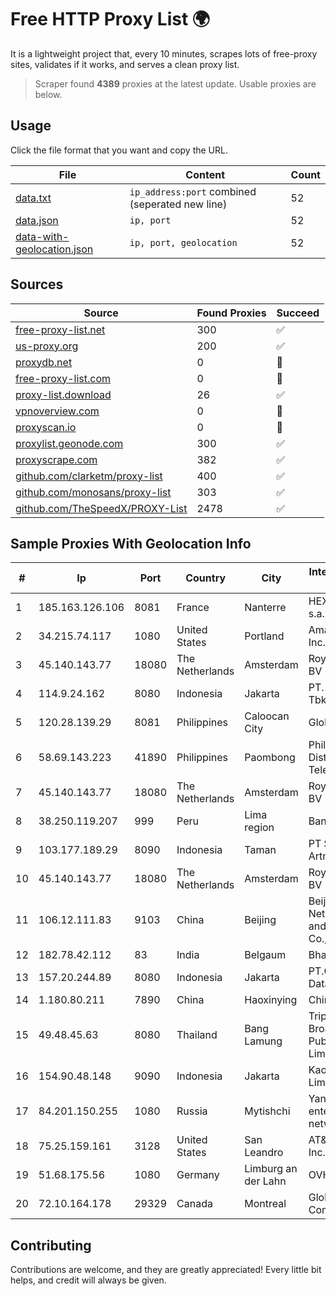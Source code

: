 
# Free HTTP Proxy List 🌍

It is a lightweight project that, every 10 minutes, scrapes lots of free-proxy sites, validates if it works, and serves a clean proxy list.


> Scraper found **4389** proxies at the latest update. Usable proxies are below.

## Usage

Click the file format that you want and copy the URL.


|File|Content|Count|
|----|-------|-----|
|[data.txt](https://raw.githubusercontent.com/themiralay/Proxy-List-World/master/data.txt)|`ip_address:port` combined (seperated new line)|52|
|[data.json](https://raw.githubusercontent.com/themiralay/Proxy-List-World/master/data.json)|`ip, port`|52|
|[data-with-geolocation.json](https://raw.githubusercontent.com/themiralay/Proxy-List-World/master/data-with-geolocation.json)|`ip, port, geolocation`|52|

## Sources

|Source|Found Proxies|Succeed|
|------|-------------|-------|
|[free-proxy-list.net](https://free-proxy-list.net)|300|✅|
|[us-proxy.org](https://www.us-proxy.org)|200|✅|
|[proxydb.net](http://proxydb.net)|0|🚫|
|[free-proxy-list.com](https://free-proxy-list.com/?page=&port=&type%5B%5D=http&type%5B%5D=https&up_time=0&search=Search)|0|🚫|
|[proxy-list.download](https://www.proxy-list.download/HTTP)|26|✅|
|[vpnoverview.com](https://vpnoverview.com/privacy/anonymous-browsing/free-proxy-servers)|0|🚫|
|[proxyscan.io](https://www.proxyscan.io)|0|🚫|
|[proxylist.geonode.com](https://proxylist.geonode.com/api/proxy-list?limit=300&page=1&sort_by=lastChecked&sort_type=desc&protocols=http,https)|300|✅|
|[proxyscrape.com](https://api.proxyscrape.com/v2/?request=displayproxies&protocol=http&timeout=10000&country=all&ssl=all&anonymity=all)|382|✅|
|[github.com/clarketm/proxy-list](https://raw.githubusercontent.com/clarketm/proxy-list/master/proxy-list-raw.txt)|400|✅|
|[github.com/monosans/proxy-list](https://raw.githubusercontent.com/monosans/proxy-list/main/proxies/http.txt)|303|✅|
|[github.com/TheSpeedX/PROXY-List](https://raw.githubusercontent.com/TheSpeedX/PROXY-List/master/http.txt)|2478|✅|


## Sample Proxies With Geolocation Info

|#|Ip|Port|Country|City|Internet Service Provider|
|-|--|----|-------|----|-------------------------|
|1|185.163.126.106|8081|France|Nanterre|HEXATOM s.a.r.l.|
|2|34.215.74.117|1080|United States|Portland|Amazon.com, Inc.|
|3|45.140.143.77|18080|The Netherlands|Amsterdam|RoyaleHosting BV|
|4|114.9.24.162|8080|Indonesia|Jakarta|PT. INDOSAT Tbk|
|5|120.28.139.29|8081|Philippines|Caloocan City|Globe Telecom|
|6|58.69.143.223|41890|Philippines|Paombong|Philippine Long Distance Telephone Co.|
|7|45.140.143.77|18080|The Netherlands|Amsterdam|RoyaleHosting BV|
|8|38.250.119.207|999|Peru|Lima region|Bantel SAC|
|9|103.177.189.29|8090|Indonesia|Taman|PT Selaras Citra Artmedia|
|10|45.140.143.77|18080|The Netherlands|Amsterdam|RoyaleHosting BV|
|11|106.12.111.83|9103|China|Beijing|Beijing Baidu Netcom Science and Technology Co., Ltd.|
|12|182.78.42.112|83|India|Belgaum|Bharti Airtel|
|13|157.20.244.89|8080|Indonesia|Jakarta|PT.Global Media Data Prima|
|14|1.180.80.211|7890|China|Haoxinying|Chinanet|
|15|49.48.45.63|8080|Thailand|Bang Lamung|Triple T Broadband Public Company Limited|
|16|154.90.48.148|9090|Indonesia|Jakarta|Kaopu Cloud HK Limited|
|17|84.201.150.255|1080|Russia|Mytishchi|Yandex enterprise network|
|18|75.25.159.161|3128|United States|San Leandro|AT&T Services, Inc.|
|19|51.68.175.56|1080|Germany|Limburg an der Lahn|OVH SAS|
|20|72.10.164.178|29329|Canada|Montreal|GloboTech Communications|



## Contributing

Contributions are welcome, and they are greatly appreciated! Every
little bit helps, and credit will always be given.

